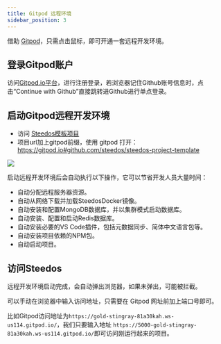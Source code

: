 ```yaml
---
title: Gitpod 远程环境
sidebar_position: 3
---
```


借助 [Gitpod](https://gitpod.io/)，只需点击鼠标，即可开通一套远程开发环境。

## 登录Gitpod账户

访问[Gitpod.io平台](https://gitpod.io/)，进行注册登录，若浏览器记住Github账号信息时，点击“Continue with Github”直接跳转进Github进行单点登录。

## 启动Gitpod远程开发环境

- 访问 [Steedos模板项目](https://github.com/steedos/steedos-project-template) 
- 项目url加上gitpod前缀，使用 gitpod 打开：https://gitpod.io#github.com/steedos/steedos-project-template 

 ![](https://console.steedos.cn/api/files/files/667b9508273904003da17d55)
 
启动远程开发环境后会自动执行以下操作，它可以节省开发人员大量时间：

* 自动分配远程服务器资源。
* 自动从网络下载并加载SteedosDocker镜像。
* 自动安装和配置MongoDB数据库，并以集群模式启动数据库。
* 自动安装、配置和启动Redis数据库。
* 自动安装必要的VS Code插件，包括元数据同步、简体中文语言包等。
* 自动安装项目依赖的NPM包。
* 自动启动项目。

## 访问Steedos

远程开发环境启动完成，会自动弹出浏览器，如果未弹出，可能被拦截。

可以手动在浏览器中输入访问地址，只需要在 Gitpod 网址前加上端口号即可。

比如Gitpod访问地址为`https://gold-stingray-81a30kah.ws-us114.gitpod.io/`，我们只要输入地址 `https://5000-gold-stingray-81a30kah.ws-us114.gitpod.io/`即可访问刚运行起来的项目。